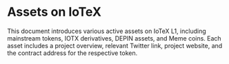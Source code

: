 # Assets on IoTeX

This document introduces various active assets on IoTeX L1, including mainstream tokens, IOTX derivatives, DEPIN assets, and Meme coins. Each asset includes a project overview, relevant Twitter link, project website, and the contract address for the respective token.
